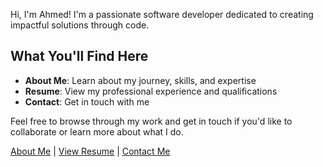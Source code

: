 Hi, I'm Ahmed! I'm a passionate software developer dedicated to creating impactful solutions through code.

## What You'll Find Here

- **About Me**: Learn about my journey, skills, and expertise
- **Resume**: View my professional experience and qualifications
- **Contact**: Get in touch with me

Feel free to browse through my work and get in touch if you'd like to collaborate or learn more about what I do.

[About Me](/about) | [View Resume](/resume) | [Contact Me](/contact)
